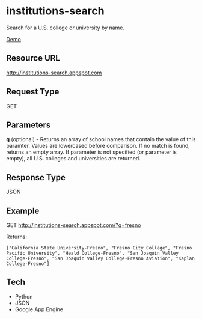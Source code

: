 institutions-search
===================

Search for a U.S. college or university by name.

[Demo](http://institutions-search.appspot.com/?q=florida)

Resource URL
---------------------

http://institutions-search.appspot.com

Request Type
---------------------

GET

Parameters
---------------------

**q** (optional) - Returns an array of school names that contain the value of this paramter.  Values are lowercased before comparison.  If no match is found, returns an empty array.   If parameter is not specified (or parameter is empty), all U.S. colleges and universities are returned.  

Response Type
---------------------

JSON

Example
---------------------

GET http://institutions-search.appspot.com/?q=fresno

Returns:

    ["California State University-Fresno", "Fresno City College", "Fresno Pacific University", "Heald College-Fresno", "San Joaquin Valley College-Fresno", "San Joaquin Valley College-Fresno Aviation", "Kaplan College-Fresno"]

Tech
---------------------

-  Python
-  JSON
-  Google App Engine
